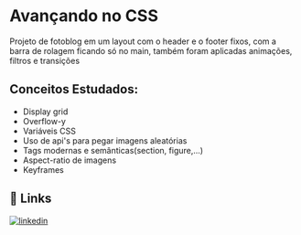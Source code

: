 
# Avançando no CSS
Projeto de fotoblog em um layout com o header e o footer fixos, com a barra de rolagem ficando só no main, também foram aplicadas animações, filtros e transições
## Conceitos Estudados:

- Display grid
- Overflow-y 
- Variáveis CSS
- Uso de api's para pegar imagens aleatórias
- Tags modernas e semânticas(section, figure,...)
- Aspect-ratio de imagens
- Keyframes
## 🔗 Links
[![linkedin](https://img.shields.io/badge/linkedin-0A66C2?style=for-the-badge&logo=linkedin&logoColor=white)](https://www.linkedin.com/in/webdevjoao/)


